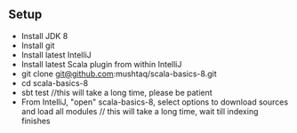 

Setup
------

- Install JDK 8
- Install git
- Install latest IntelliJ
- Install latest Scala plugin from within IntelliJ
- git clone git@github.com:mushtaq/scala-basics-8.git
- cd scala-basics-8
- sbt test //this will take a long time, please be patient
- From IntelliJ, "open" scala-basics-8, select options to download sources and load all modules // this will take a long time, wait till indexing finishes

